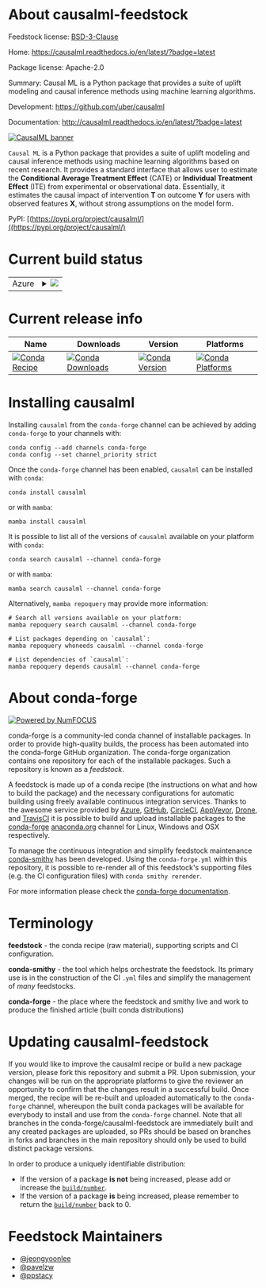 About causalml-feedstock
========================

Feedstock license: [BSD-3-Clause](https://github.com/conda-forge/causalml-feedstock/blob/main/LICENSE.txt)

Home: https://causalml.readthedocs.io/en/latest/?badge=latest

Package license: Apache-2.0

Summary: Causal ML is a Python package that provides a suite of uplift modeling and causal inference methods using machine learning algorithms.

Development: https://github.com/uber/causalml

Documentation: http://causalml.readthedocs.io/en/latest/?badge=latest

<a href="https://github.com/uber/causalml">
  <img src="https://raw.githubusercontent.com/uber/causalml/master/docs/_static/img/logo/causalml_logo.png" alt="CausalML banner" />
</a>

``Causal ML`` is a Python package that provides a suite of uplift modeling and causal inference methods using machine learning algorithms based on recent research.
It provides a standard interface that allows user to estimate the **Conditional Average Treatment Effect** (CATE) or **Individual Treatment Effect** (ITE) from experimental or observational data.
Essentially, it estimates the causal impact of intervention **T** on outcome **Y** for users with observed features **X**, without strong assumptions on the model form.

PyPI: [(https://pypi.org/project/causalml/]((https://pypi.org/project/causalml/)


Current build status
====================


<table>
    
  <tr>
    <td>Azure</td>
    <td>
      <details>
        <summary>
          <a href="https://dev.azure.com/conda-forge/feedstock-builds/_build/latest?definitionId=15670&branchName=main">
            <img src="https://dev.azure.com/conda-forge/feedstock-builds/_apis/build/status/causalml-feedstock?branchName=main">
          </a>
        </summary>
        <table>
          <thead><tr><th>Variant</th><th>Status</th></tr></thead>
          <tbody><tr>
              <td>linux_64_numpy1.22python3.10.____cpython</td>
              <td>
                <a href="https://dev.azure.com/conda-forge/feedstock-builds/_build/latest?definitionId=15670&branchName=main">
                  <img src="https://dev.azure.com/conda-forge/feedstock-builds/_apis/build/status/causalml-feedstock?branchName=main&jobName=linux&configuration=linux%20linux_64_numpy1.22python3.10.____cpython" alt="variant">
                </a>
              </td>
            </tr><tr>
              <td>linux_64_numpy1.22python3.8.____cpython</td>
              <td>
                <a href="https://dev.azure.com/conda-forge/feedstock-builds/_build/latest?definitionId=15670&branchName=main">
                  <img src="https://dev.azure.com/conda-forge/feedstock-builds/_apis/build/status/causalml-feedstock?branchName=main&jobName=linux&configuration=linux%20linux_64_numpy1.22python3.8.____cpython" alt="variant">
                </a>
              </td>
            </tr><tr>
              <td>linux_64_numpy1.22python3.9.____cpython</td>
              <td>
                <a href="https://dev.azure.com/conda-forge/feedstock-builds/_build/latest?definitionId=15670&branchName=main">
                  <img src="https://dev.azure.com/conda-forge/feedstock-builds/_apis/build/status/causalml-feedstock?branchName=main&jobName=linux&configuration=linux%20linux_64_numpy1.22python3.9.____cpython" alt="variant">
                </a>
              </td>
            </tr><tr>
              <td>linux_64_numpy1.23python3.11.____cpython</td>
              <td>
                <a href="https://dev.azure.com/conda-forge/feedstock-builds/_build/latest?definitionId=15670&branchName=main">
                  <img src="https://dev.azure.com/conda-forge/feedstock-builds/_apis/build/status/causalml-feedstock?branchName=main&jobName=linux&configuration=linux%20linux_64_numpy1.23python3.11.____cpython" alt="variant">
                </a>
              </td>
            </tr><tr>
              <td>linux_aarch64_numpy1.22python3.10.____cpython</td>
              <td>
                <a href="https://dev.azure.com/conda-forge/feedstock-builds/_build/latest?definitionId=15670&branchName=main">
                  <img src="https://dev.azure.com/conda-forge/feedstock-builds/_apis/build/status/causalml-feedstock?branchName=main&jobName=linux&configuration=linux%20linux_aarch64_numpy1.22python3.10.____cpython" alt="variant">
                </a>
              </td>
            </tr><tr>
              <td>linux_aarch64_numpy1.22python3.8.____cpython</td>
              <td>
                <a href="https://dev.azure.com/conda-forge/feedstock-builds/_build/latest?definitionId=15670&branchName=main">
                  <img src="https://dev.azure.com/conda-forge/feedstock-builds/_apis/build/status/causalml-feedstock?branchName=main&jobName=linux&configuration=linux%20linux_aarch64_numpy1.22python3.8.____cpython" alt="variant">
                </a>
              </td>
            </tr><tr>
              <td>linux_aarch64_numpy1.22python3.9.____cpython</td>
              <td>
                <a href="https://dev.azure.com/conda-forge/feedstock-builds/_build/latest?definitionId=15670&branchName=main">
                  <img src="https://dev.azure.com/conda-forge/feedstock-builds/_apis/build/status/causalml-feedstock?branchName=main&jobName=linux&configuration=linux%20linux_aarch64_numpy1.22python3.9.____cpython" alt="variant">
                </a>
              </td>
            </tr><tr>
              <td>linux_aarch64_numpy1.23python3.11.____cpython</td>
              <td>
                <a href="https://dev.azure.com/conda-forge/feedstock-builds/_build/latest?definitionId=15670&branchName=main">
                  <img src="https://dev.azure.com/conda-forge/feedstock-builds/_apis/build/status/causalml-feedstock?branchName=main&jobName=linux&configuration=linux%20linux_aarch64_numpy1.23python3.11.____cpython" alt="variant">
                </a>
              </td>
            </tr><tr>
              <td>osx_64_numpy1.22python3.10.____cpython</td>
              <td>
                <a href="https://dev.azure.com/conda-forge/feedstock-builds/_build/latest?definitionId=15670&branchName=main">
                  <img src="https://dev.azure.com/conda-forge/feedstock-builds/_apis/build/status/causalml-feedstock?branchName=main&jobName=osx&configuration=osx%20osx_64_numpy1.22python3.10.____cpython" alt="variant">
                </a>
              </td>
            </tr><tr>
              <td>osx_64_numpy1.22python3.8.____cpython</td>
              <td>
                <a href="https://dev.azure.com/conda-forge/feedstock-builds/_build/latest?definitionId=15670&branchName=main">
                  <img src="https://dev.azure.com/conda-forge/feedstock-builds/_apis/build/status/causalml-feedstock?branchName=main&jobName=osx&configuration=osx%20osx_64_numpy1.22python3.8.____cpython" alt="variant">
                </a>
              </td>
            </tr><tr>
              <td>osx_64_numpy1.22python3.9.____cpython</td>
              <td>
                <a href="https://dev.azure.com/conda-forge/feedstock-builds/_build/latest?definitionId=15670&branchName=main">
                  <img src="https://dev.azure.com/conda-forge/feedstock-builds/_apis/build/status/causalml-feedstock?branchName=main&jobName=osx&configuration=osx%20osx_64_numpy1.22python3.9.____cpython" alt="variant">
                </a>
              </td>
            </tr><tr>
              <td>osx_64_numpy1.23python3.11.____cpython</td>
              <td>
                <a href="https://dev.azure.com/conda-forge/feedstock-builds/_build/latest?definitionId=15670&branchName=main">
                  <img src="https://dev.azure.com/conda-forge/feedstock-builds/_apis/build/status/causalml-feedstock?branchName=main&jobName=osx&configuration=osx%20osx_64_numpy1.23python3.11.____cpython" alt="variant">
                </a>
              </td>
            </tr><tr>
              <td>osx_arm64_numpy1.22python3.10.____cpython</td>
              <td>
                <a href="https://dev.azure.com/conda-forge/feedstock-builds/_build/latest?definitionId=15670&branchName=main">
                  <img src="https://dev.azure.com/conda-forge/feedstock-builds/_apis/build/status/causalml-feedstock?branchName=main&jobName=osx&configuration=osx%20osx_arm64_numpy1.22python3.10.____cpython" alt="variant">
                </a>
              </td>
            </tr><tr>
              <td>osx_arm64_numpy1.22python3.8.____cpython</td>
              <td>
                <a href="https://dev.azure.com/conda-forge/feedstock-builds/_build/latest?definitionId=15670&branchName=main">
                  <img src="https://dev.azure.com/conda-forge/feedstock-builds/_apis/build/status/causalml-feedstock?branchName=main&jobName=osx&configuration=osx%20osx_arm64_numpy1.22python3.8.____cpython" alt="variant">
                </a>
              </td>
            </tr><tr>
              <td>osx_arm64_numpy1.22python3.9.____cpython</td>
              <td>
                <a href="https://dev.azure.com/conda-forge/feedstock-builds/_build/latest?definitionId=15670&branchName=main">
                  <img src="https://dev.azure.com/conda-forge/feedstock-builds/_apis/build/status/causalml-feedstock?branchName=main&jobName=osx&configuration=osx%20osx_arm64_numpy1.22python3.9.____cpython" alt="variant">
                </a>
              </td>
            </tr><tr>
              <td>osx_arm64_numpy1.23python3.11.____cpython</td>
              <td>
                <a href="https://dev.azure.com/conda-forge/feedstock-builds/_build/latest?definitionId=15670&branchName=main">
                  <img src="https://dev.azure.com/conda-forge/feedstock-builds/_apis/build/status/causalml-feedstock?branchName=main&jobName=osx&configuration=osx%20osx_arm64_numpy1.23python3.11.____cpython" alt="variant">
                </a>
              </td>
            </tr>
          </tbody>
        </table>
      </details>
    </td>
  </tr>
</table>

Current release info
====================

| Name | Downloads | Version | Platforms |
| --- | --- | --- | --- |
| [![Conda Recipe](https://img.shields.io/badge/recipe-causalml-green.svg)](https://anaconda.org/conda-forge/causalml) | [![Conda Downloads](https://img.shields.io/conda/dn/conda-forge/causalml.svg)](https://anaconda.org/conda-forge/causalml) | [![Conda Version](https://img.shields.io/conda/vn/conda-forge/causalml.svg)](https://anaconda.org/conda-forge/causalml) | [![Conda Platforms](https://img.shields.io/conda/pn/conda-forge/causalml.svg)](https://anaconda.org/conda-forge/causalml) |

Installing causalml
===================

Installing `causalml` from the `conda-forge` channel can be achieved by adding `conda-forge` to your channels with:

```
conda config --add channels conda-forge
conda config --set channel_priority strict
```

Once the `conda-forge` channel has been enabled, `causalml` can be installed with `conda`:

```
conda install causalml
```

or with `mamba`:

```
mamba install causalml
```

It is possible to list all of the versions of `causalml` available on your platform with `conda`:

```
conda search causalml --channel conda-forge
```

or with `mamba`:

```
mamba search causalml --channel conda-forge
```

Alternatively, `mamba repoquery` may provide more information:

```
# Search all versions available on your platform:
mamba repoquery search causalml --channel conda-forge

# List packages depending on `causalml`:
mamba repoquery whoneeds causalml --channel conda-forge

# List dependencies of `causalml`:
mamba repoquery depends causalml --channel conda-forge
```


About conda-forge
=================

[![Powered by
NumFOCUS](https://img.shields.io/badge/powered%20by-NumFOCUS-orange.svg?style=flat&colorA=E1523D&colorB=007D8A)](https://numfocus.org)

conda-forge is a community-led conda channel of installable packages.
In order to provide high-quality builds, the process has been automated into the
conda-forge GitHub organization. The conda-forge organization contains one repository
for each of the installable packages. Such a repository is known as a *feedstock*.

A feedstock is made up of a conda recipe (the instructions on what and how to build
the package) and the necessary configurations for automatic building using freely
available continuous integration services. Thanks to the awesome service provided by
[Azure](https://azure.microsoft.com/en-us/services/devops/), [GitHub](https://github.com/),
[CircleCI](https://circleci.com/), [AppVeyor](https://www.appveyor.com/),
[Drone](https://cloud.drone.io/welcome), and [TravisCI](https://travis-ci.com/)
it is possible to build and upload installable packages to the
[conda-forge](https://anaconda.org/conda-forge) [anaconda.org](https://anaconda.org/)
channel for Linux, Windows and OSX respectively.

To manage the continuous integration and simplify feedstock maintenance
[conda-smithy](https://github.com/conda-forge/conda-smithy) has been developed.
Using the ``conda-forge.yml`` within this repository, it is possible to re-render all of
this feedstock's supporting files (e.g. the CI configuration files) with ``conda smithy rerender``.

For more information please check the [conda-forge documentation](https://conda-forge.org/docs/).

Terminology
===========

**feedstock** - the conda recipe (raw material), supporting scripts and CI configuration.

**conda-smithy** - the tool which helps orchestrate the feedstock.
                   Its primary use is in the construction of the CI ``.yml`` files
                   and simplify the management of *many* feedstocks.

**conda-forge** - the place where the feedstock and smithy live and work to
                  produce the finished article (built conda distributions)


Updating causalml-feedstock
===========================

If you would like to improve the causalml recipe or build a new
package version, please fork this repository and submit a PR. Upon submission,
your changes will be run on the appropriate platforms to give the reviewer an
opportunity to confirm that the changes result in a successful build. Once
merged, the recipe will be re-built and uploaded automatically to the
`conda-forge` channel, whereupon the built conda packages will be available for
everybody to install and use from the `conda-forge` channel.
Note that all branches in the conda-forge/causalml-feedstock are
immediately built and any created packages are uploaded, so PRs should be based
on branches in forks and branches in the main repository should only be used to
build distinct package versions.

In order to produce a uniquely identifiable distribution:
 * If the version of a package **is not** being increased, please add or increase
   the [``build/number``](https://docs.conda.io/projects/conda-build/en/latest/resources/define-metadata.html#build-number-and-string).
 * If the version of a package **is** being increased, please remember to return
   the [``build/number``](https://docs.conda.io/projects/conda-build/en/latest/resources/define-metadata.html#build-number-and-string)
   back to 0.

Feedstock Maintainers
=====================

* [@jeongyoonlee](https://github.com/jeongyoonlee/)
* [@pavelzw](https://github.com/pavelzw/)
* [@ppstacy](https://github.com/ppstacy/)

